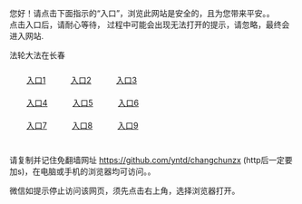 您好！请点击下面指示的“入口”，浏览此网站是安全的，且为您带来平安。。 <br/>
点击入口后，请耐心等待， 过程中可能会出现无法打开的提示，请忽略，最终会进入网站. </br>

法轮大法在长春<br/>
<div style="padding:10px"><a style="margin:20px" target="_blank" href="https://d3hg4qfcthexig.cloudfront.net/2Qpsp?apylcgqw" id="ccLink1" rel="nofollow">入口1</a> <a target="_blank" style="margin:20px" href="https://d12anjhvscrgdw.cloudfront.net/2Qpsp?fsrfps" id="ccLink2" rel="nofollow">入口2</a> <a style="margin:20px" target="_blank" href="https://deh2j1s3xujhd.cloudfront.net/2Qpsp?vgpcmopk" id="ccLink3" rel="nofollow">入口3</a></div>

<div style="padding:10px" ><a style="margin:20px" target="_blank" href="https://d3hg4qfcthexig.cloudfront.net/2Qpsp?apylcgqw" id="ccLink4" rel="nofollow">入口4</a> <a style="margin:20px" href="https://d12anjhvscrgdw.cloudfront.net/2Qpsp?fsrfps" target="_blank" id="ccLink5" rel="nofollow">入口5</a> <a style="margin:20px" href="https://deh2j1s3xujhd.cloudfront.net/2Qpsp?vgpcmopk" target="_blank" id="ccLink6" rel="nofollow">入口6</a></div>

<div style="padding:10px"><a style="margin:20px" target="_blank" href="https://d3hg4qfcthexig.cloudfront.net/2Qpsp?apylcgqw" id="ccLink7" rel="nofollow">入口7</a> <a style="margin:20px" href="https://d12anjhvscrgdw.cloudfront.net/2Qpsp?fsrfps" target="_blank" id="ccLink8" rel="nofollow">入口8</a> <a style="margin:20px" target="_blank" href="https://deh2j1s3xujhd.cloudfront.net/2Qpsp?vgpcmopk" id="ccLink9" rel="nofollow">入口9</a></div>

<br/>



请复制并记住免翻墙网址 https://github.com/yntd/changchunzx (http后一定要加s)，在电脑或手机的浏览器均可访问。。<br/>

微信如提示停止访问该网页，须先点击右上角，选择浏览器打开。
